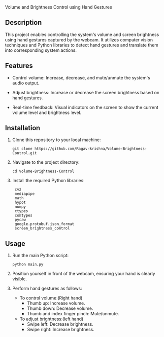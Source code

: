  Volume and Brightness Control using Hand Gestures

## Description
This project enables controlling the system's volume and screen brightness using hand gestures captured by the webcam.
It utilizes computer vision techniques and Python libraries to detect hand gestures and translate them into corresponding system actions.

## Features
- Control volume: Increase, decrease, and mute/unmute the system's audio output.

- Adjust brightness: Increase or decrease the screen brightness based on hand gestures.

- Real-time feedback: Visual indicators on the screen to show the current volume level and brightness level.

## Installation
1. Clone this repository to your local machine:

    ```
    git clone https://github.com/Ragav-krishna/Volume-Brightness-Control.git
    ```

2. Navigate to the project directory:

    ```
    cd Volume-Brightness-Control

    ```

3. Install the required Python libraries:

    ```
     cv2
     mediapipe
     math
     hypot
     numpy 
     ctypes
     comtypes 
     pycaw
     google.protobuf.json_format 
     screen_brightness_control
    
    ```

## Usage
1. Run the main Python script:

    ```
    python main.py
    ```

2. Position yourself in front of the webcam, ensuring your hand is clearly visible.
3. Perform hand gestures as follows:
    - To control volume:(Right hand)
        - Thumb up: Increase volume.
        - Thumb down: Decrease volume.
        - Thumb and index finger pinch: Mute/unmute.
    - To adjust brightness:(left hand)
        - Swipe left: Decrease brightness.
        - Swipe right: Increase brightness.
